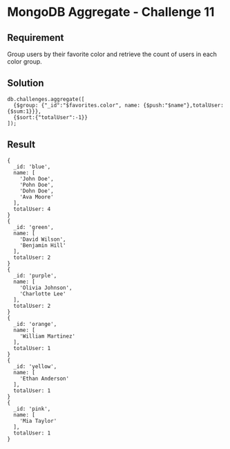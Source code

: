 # MongoDB Aggregate - Challenge 11

## Requirement

Group users by their favorite color and retrieve the count of users in each color group.

## Solution

```agg
db.challenges.aggregate([
  {$group: {"_id":"$favorites.color", name: {$push:"$name"},totalUser: {$sum:1}}},
  {$sort:{"totalUser":-1}}
]);
```

## Result

```result
{
  _id: 'blue',
  name: [
    'John Doe',
    'Pohn Doe',
    'Dohn Doe',
    'Ava Moore'
  ],
  totalUser: 4
}
{
  _id: 'green',
  name: [
    'David Wilson',
    'Benjamin Hill'
  ],
  totalUser: 2
}
{
  _id: 'purple',
  name: [
    'Olivia Johnson',
    'Charlotte Lee'
  ],
  totalUser: 2
}
{
  _id: 'orange',
  name: [
    'William Martinez'
  ],
  totalUser: 1
}
{
  _id: 'yellow',
  name: [
    'Ethan Anderson'
  ],
  totalUser: 1
}
{
  _id: 'pink',
  name: [
    'Mia Taylor'
  ],
  totalUser: 1
}
```
